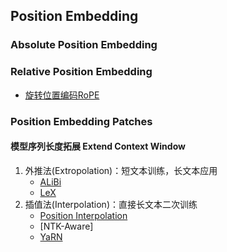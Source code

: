 ## Position Embedding

### Absolute Position Embedding

### Relative Position Embedding
- [旋转位置编码RoPE](RelativePE/RoPE.md)

### Position Embedding Patches

#### 模型序列长度拓展 Extend Context Window
1. 外推法(Extropolation)：短文本训练，长文本应用
    - [ALiBi](PE_patch/alibi.md)
    - [LeX](PE_patch/lex.md)
2. 插值法(Interpolation)：直接长文本二次训练
    - [Position Interpolation](PE_patch/pi.md)
    - [NTK-Aware]
    - [YaRN](PE_patch/yarn.md)
